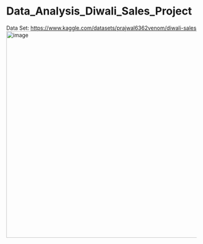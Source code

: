 # Data_Analysis_Diwali_Sales_Project

Data Set: https://www.kaggle.com/datasets/prajwal6362venom/diwali-sales
<img width="546" alt="image" src="https://github.com/ajay-krish/Data_Analysis_Diwali_Sales_Project/assets/75274702/b307ad19-a7ec-4318-8fdc-37ae3077cb91">
